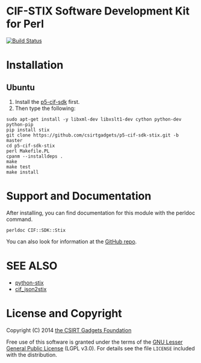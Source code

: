 # CIF-STIX Software Development Kit for Perl

[![Build Status](https://travis-ci.org/csirtgadgets/p5-cif-sdk-stix.png?branch=master)](https://travis-ci.org/csirtgadgets/p5-cif-sdk-stix)

# Installation
## Ubuntu
 1. Install the [p5-cif-sdk](https://github.com/csirtgadgets/p5-cif-sdk) first.
 1. Then type the following:  

 ```
 sudo apt-get install -y libxml-dev libxslt1-dev cython python-dev python-pip
 pip install stix
 git clone https://github.com/csirtgadgets/p5-cif-sdk-stix.git -b master
 cd p5-cif-sdk-stix
 perl Makefile.PL
 cpanm --installdeps .
 make
 make test
 make install
 ```

# Support and Documentation

After installing, you can find documentation for this module with the
perldoc command.

    perldoc CIF::SDK::Stix

You can also look for information at the [GitHub repo](https://github.com/csirtgadgets/p5-cif-sdk-stix).

# SEE ALSO

 * [python-stix](https://github.com/STIXProject/python-stix)
 * [cif_json2stix](https://github.com/akreffett/cif_json2stix)

# License and Copyright

Copyright (C) 2014 [the CSIRT Gadgets Foundation](http://csirtgadgets.org)

Free use of this software is granted under the terms of the [GNU Lesser General Public License](https://www.gnu.org/licenses/lgpl.html) (LGPL v3.0). For details see the file ``LICENSE`` included with the distribution.

